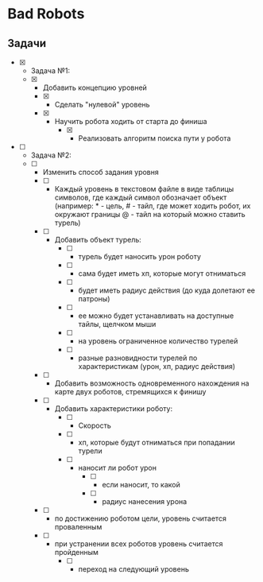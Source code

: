 # Bad Robots

## Задачи
- [x] - Задача №1:
  - [x] - Добавить концепцию уровней
    - [x] - Сделать "нулевой" уровень
    - [x] - Научить робота ходить от старта до финиша
        - [x] - Реализовать алгоритм поиска пути у робота
- [ ] - Задача №2:
  - [ ] - Изменить способ задания уровня
    - [ ] - Каждый уровень в текстовом файле в виде таблицы символов,
        где каждый символ обозначает объект (например:
        \* - цель,
        \# - тайл, где может ходить робот, их окружают границы
        \@ - тайл на который можно ставить турель)
    - [ ] - Добавить объект турель:
        - [ ] - турель будет наносить урон роботу
        - [ ] - сама будет иметь хп, которые могут отниматься
        - [ ] - будет иметь радиус действия (до куда долетают ее патроны)
        - [ ] - ее можно будет устанавливать на доступные тайлы, щелчком мыши
        - [ ] - на уровень ограниченное количество турелей
        - [ ] - разные разновидности турелей по характеристикам 
        (урон, хп, радиус действия)
    - [ ] - Добавить возможность одновременного нахождения на карте двух роботов,
    стремящихся к финишу
    - [ ] - Добавить характеристики роботу:
        - [ ] - Скорость
        - [ ] - хп, которые будут отниматься при попадании турели
        - [ ] - наносит ли робот урон
            - [ ] - если наносит, то какой
            - [ ] - радиус нанесения урона        
    - [ ] - по достижению роботом цели, уровень считается проваленным
    - [ ] - при устранении всех роботов уровень  считается пройденным
        - [ ] - переход на следующий уровень
